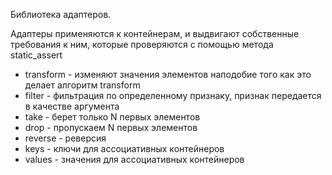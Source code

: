 Библиотека адаптеров.

Адаптеры применяются к контейнерам, и выдвигают собственные требования к ним, которые проверяются с помощью метода static_assert

* transform - изменяют значения элементов наподобие того как это делает алгоритм transform
* filter    - фильтрация по определенному признаку, признак передается в качестве аргумента
* take      - берет только N первых элементов
* drop      - пропускаем N первых элементов
* reverse   - реверсия
* keys      - ключи для ассоциативных контейнеров
* values    - значения для ассоциативных контейнеров
